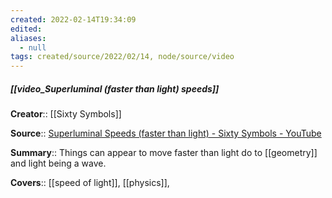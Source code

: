 ```yaml
---
created: 2022-02-14T19:34:09 
edited: 
aliases:
  - null
tags: created/source/2022/02/14, node/source/video
---
```


##### [[video_Superluminal (faster than light) speeds]]
**Creator**:: [[Sixty Symbols]]
 
**Source**:: [Superluminal Speeds (faster than light) - Sixty Symbols - YouTube](https://www.youtube.com/watch?v=IsEDigUHsOQ)

**Summary**:: Things can appear to move faster than light do to [[geometry]] and light being a wave.

**Covers**:: [[speed of light]], [[physics]], 